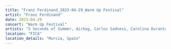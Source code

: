 ```yaml
---
title: "Franz Ferdinand_2023-04-29_Warm Up Festival"
artist: "Franz Ferdinand"
date: 2023-04-29
concert: "Warm Up Festival"
artists: "5 Seconds of Summer, Airbag, Carlos Sadness, Carolina Durante, Aczino, Franz Ferdinand, Dorian"
location: "FICA"
location_details: "Murcia, Spain"
---
```

